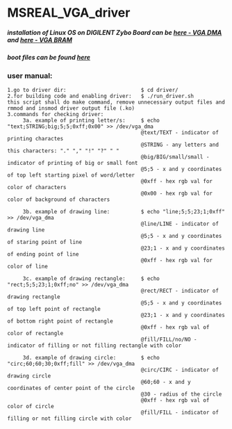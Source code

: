 # MSREAL_VGA_driver

##### installation of Linux OS on DIGILENT Zybo Board can be [here - VGA DMA](https://www.elektronika.ftn.uns.ac.rs/mikroracunarski-sistemi-za-rad-u-realnom-vremenu/wp-content/uploads/sites/99/2018/03/Vezba12_Instaliranje_Linux-a_na_Zybo_ploci_na_primeru_DMA_VGA.pdf) and [here - VGA BRAM](https://www.elektronika.ftn.uns.ac.rs/mikroracunarski-sistemi-za-rad-u-realnom-vremenu/wp-content/uploads/sites/99/2018/03/Vezba11_Instaliranje_Linux-a_na_Zybo_ploci_na_primeru_BRAM_VGA.pdf)
##### boot files can be found [here](https://github.com/KELembeded/vezba12)

### user manual:
```
1.go to driver dir:                        $ cd driver/
2.for building code and enabling driver:   $ ./run_driver.sh  
this script shall do make command, remove unnecessary output files and rmmod and insmod driver output file (.ko)
3.commands for checking driver:
     3a. example of printing letter/s:     $ echo "text;STRING;big;5;5;0xff;0x00" >> /dev/vga_dma
                                           @text/TEXT - indicator of printing charactes
                                           @STRING - any letters and this characters: "." "," "!" "?" " "
                                           @big/BIG/small/small - indicator of printing of big or small font
                                           @5;5 - x and y coordinates of top left starting pixel of word/letter
                                           @0xff - hex rgb val for color of characters
                                           @0x00 - hex rgb val for color of background of characters

     3b. example of drawing line:          $ echo "line;5;5;23;1;0xff" >> /dev/vga_dma
                                           @line/LINE - indicator of drawing line
                                           @5;5 - x and y coordinates of staring point of line
                                           @23;1 - x and y coordinates of ending point of line
                                           @0xff - hex rgb val for color of line

     3c. example of drawing rectangle:     $ echo "rect;5;5;23;1;0xff;no" >> /dev/vga_dma 
                                           @rect/RECT - indicator of drawing rectangle
                                           @5;5 - x and y coordinates of top left point of rectangle
                                           @23;1 - x and y coordinates of bottom right point of rectangle
                                           @0xff - hex rgb val of color of rectangle
                                           @fill/FILL/no/NO - indicator of filling or not filling rectangle with color

     3d. example of drawing circle:        $ echo "circ;60;60;30;0xff;fill" >> /dev/vga_dma 
                                           @circ/CIRC - indicator of drawing circle
                                           @60;60 - x and y coordinates of center point of the circle
                                           @30 - radius of the circle
                                           @0xff - hex rgb val of color of circle
                                           @fill/FILL - indicator of filling or not filling circle with color
```

